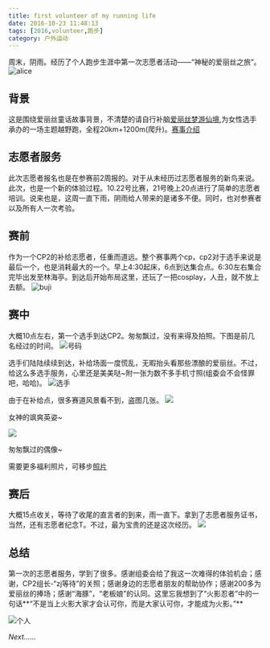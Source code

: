 ```yaml
---
title: first volunteer of my running life
date: 2016-10-23 11:48:13
tags: [2016,volunteer,跑步]
category: 户外运动
---
```

周末，阴雨。经历了个人跑步生涯中第一次志愿者活动——“神秘的爱丽丝之旅”。
![alice](http://of7369y0i.bkt.clouddn.com/2016/alicealice.png)

## 背景
这是围绕爱丽丝童话故事背景，不清楚的请自行补脑[爱丽丝梦游仙境](http://baike.baidu.com/link?url=a40EI3mLh40mX54Ub1wt7aFqjgULUChd2M7OU_tA_ehXZHKh3pGw80H36vZA1sr4lbiRgvXiqfawml7sDYLrcdltvHZa59KJ__AZ5MxLwaXC1ZWaARX0pm1gvan3OkDld3dgZpJ8up0PtAHj-QWasHks6H6cq-1OeMXqYsm8O7y),为女性选手承办的一场主题越野跑，全程20km+1200m(爬升)。[赛事介绍](http://iranshao.com/races/5362)

## 志愿者服务
此次志愿者报名也是在参赛前2周报的。对于从未经历过志愿者服务的新鸟来说。此次，也是一个新的体验过程。10.22号比赛，21号晚上20点进行了简单的志愿者培训。说来也是，这周一直下雨，阴雨给人带来的是诸多不便。同时，也对参赛者以及所有人一次考验。
<!--more-->
## 赛前
作为一个CP2的补给志愿者，任重而道远。整个赛事两个cp，cp2对于选手来说是最后一个，也是消耗最大的一个。早上4:30起床，6点到达集合点。6:30左右集合完毕出发至林海亭。到达后开始布局这里，还玩了一把cosplay，人丑，就不放上去额。
![buji](http://of7369y0i.bkt.clouddn.com/2016/alicep5.JPG)

## 赛中
大概10点左右，第一个选手到达CP2。匆匆飘过，没有来得及拍照。下图是前几名经过的时间。
![号码](http://of7369y0i.bkt.clouddn.com/2016/alice/haoma.JPG)

选手们陆陆续续到达，补给场面一度慌乱，无暇抬头看那些漂酿的爱丽丝。不过，给这么多选手服务，心里还是美美哒~附一张为数不多手机寸照(组委会不会怪罪吧，哈哈)。
![选手](http://of7369y0i.bkt.clouddn.com/2016/alice/xuanshou.JPG)

由于在补给点，很多赛道风景看不到，盗图几张。
![](http://of7369y0i.bkt.clouddn.com/2016/alicep1.JPG)

女神的飒爽英姿~

![](http://of7369y0i.bkt.clouddn.com/2016/alicep2.JPG)

匆匆飘过的偶像~

需要更多福利照片，可移步[照片](http://iranshao.com/races/5362/albums?year=2016)

## 赛后
大概15点收关，等待了收尾的直言者的到来，雨一直下。拿到了志愿者服务证书，当然，还有志愿者纪念T。不过，最为宝贵的还是这次经历。
![](http://of7369y0i.bkt.clouddn.com/2016/alicep4.JPG)

## 总结
第一次的志愿者服务，学到了很多。感谢组委会给了我这一次难得的体验机会；感谢，CP2组长-“zj等待”的关照；感谢身边的志愿者朋友的帮助协作；感谢200多为爱丽丝的捧场；感谢“海豚”，“老板娘”的认同。这里忘我想到了“火影忍者”中的一句话**“不是当上火影大家才会认可你，而是大家认可你，才能成为火影。”**

![个人](http://of7369y0i.bkt.clouddn.com/2016/alicep3.JPG)

*Next......*
